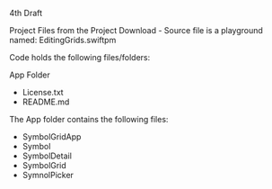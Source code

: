 4th Draft

Project Files from the Project Download - Source file is a playground named: EditingGrids.swiftpm

Code holds the following files/folders:

App Folder
* License.txt
* README.md

The App folder contains the following files:
* SymbolGridApp
* Symbol
* SymbolDetail
* SymbolGrid
* SymnolPicker
